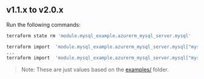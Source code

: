 ## v1.1.x to v2.0.x

Run the following commands:

```sh
terraform state rm 'module.mysql_example.azurerm_mysql_server.mysql'

terraform import  'module.mysql_example.azurerm_mysql_server.mysql["mysqlservername1"]' '/subscriptions/SUBSCRIPTION_UUID/resourceGroups/psql-dev-rg/providers/Microsoft.DBforMySQL/servers/mysqlservername/databases/mysqlservername1'
...
terraform import  'module.mysql_example.azurerm_mysql_server.mysql["mysqlservername4"]' '/subscriptions/SUBSCRIPTION_UUID/resourceGroups/psql-dev-rg/providers/Microsoft.DBforMySQL/servers/mysqlservername/databases/mysqlservername4'
```

> Note: These are just values based on the [examples/](examples/) folder.
